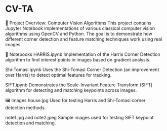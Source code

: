 # CV-TA

📘 Project Overview: Computer Vision Algorithms
This project contains Jupyter Notebook implementations of various classical computer vision algorithms using OpenCV and Python. The goal is to demonstrate how different corner detection and feature matching techniques work using real images.

📓 Notebooks
HARRIS.ipynb
Implementation of the Harris Corner Detection algorithm to find interest points in images based on gradient analysis.

Shi-Tomasi.ipynb
Uses the Shi-Tomasi Corner Detection (an improvement over Harris) to detect optimal features for tracking.

SIFT.ipynb
Demonstrates the Scale-Invariant Feature Transform (SIFT) algorithm for detecting and matching keypoints across images.

🖼️ Images
house.jpg
Used for testing Harris and Shi-Tomasi corner detection methods.

note1.jpg and note2.jpeg
Sample images used for testing SIFT keypoint detection and matching.

